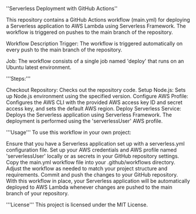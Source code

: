 ''Serverless Deployment with GitHub Actions''

This repository contains a GitHub Actions workflow (main.yml) for deploying a Serverless application to AWS Lambda using Serverless Framework. The workflow is triggered on pushes to the main branch of the repository.

Workflow Description
Trigger: The workflow is triggered automatically on every push to the main branch of the repository.

Job: The workflow consists of a single job named 'deploy' that runs on an Ubuntu latest environment.

'''Steps:'''

Checkout Repository: Checks out the repository code.
Setup Node.js: Sets up Node.js environment using the specified version.
Configure AWS Profile: Configures the AWS CLI with the provided AWS access key ID and secret access key, and sets the default AWS region.
Deploy Serverless Service: Deploys the Serverless application using Serverless Framework. The deployment is performed using the 'serverlessUser' AWS profile.

'''Usage'''
To use this workflow in your own project:

Ensure that you have a Serverless application set up with a serverless.yml configuration file.
Set up your AWS credentials and AWS profile named 'serverlessUser' locally or as secrets in your GitHub repository settings.
Copy the main.yml workflow file into your .github/workflows directory.
Adjust the workflow as needed to match your project structure and requirements.
Commit and push the changes to your GitHub repository.
With this workflow in place, your Serverless application will be automatically deployed to AWS Lambda whenever changes are pushed to the main branch of your repository.

'''License'''
This project is licensed under the MIT License.